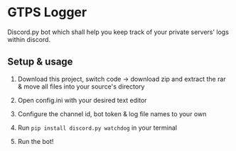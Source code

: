 
# GTPS Logger

Discord.py bot which shall help you keep track of your private servers' logs within discord.




## Setup & usage

1. Download this project, switch code -> download zip and extract the rar & move all files into your source's directory

2. Open config.ini with your desired text editor

3. Configure the channel id, bot token & log file names to your own

4. Run `pip install discord.py watchdog` in your terminal

5. Run the bot!


